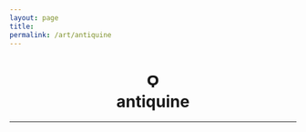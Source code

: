 ```yaml
---
layout: page
title: 
permalink: /art/antiquine
---
```


<center>
<h1>
Ϙ<br>
antiquine 
</h1>

---

</center>
